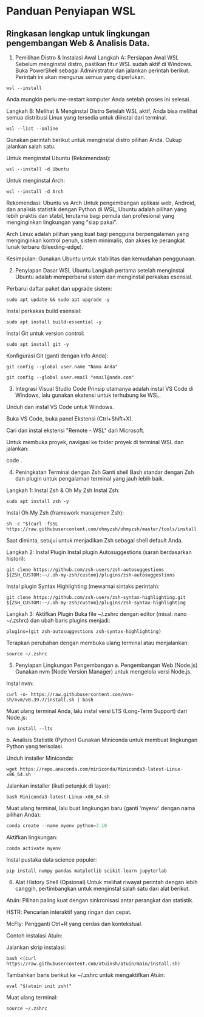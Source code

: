 # Panduan Penyiapan WSL
## Ringkasan lengkap untuk lingkungan pengembangan Web & Analisis Data.

1. Pemilihan Distro & Instalasi Awal
Langkah A: Persiapan Awal WSL
Sebelum menginstal distro, pastikan fitur WSL sudah aktif di Windows. Buka PowerShell sebagai Administrator dan jalankan perintah berikut. Perintah ini akan mengurus semua yang diperlukan.

```console
wsl --install
```

Anda mungkin perlu me-restart komputer Anda setelah proses ini selesai.

Langkah B: Melihat & Menginstal Distro
Setelah WSL aktif, Anda bisa melihat semua distribusi Linux yang tersedia untuk diinstal dari terminal.

```console
wsl --list --online
```

Gunakan perintah berikut untuk menginstal distro pilihan Anda. Cukup jalankan salah satu.

Untuk menginstal Ubuntu (Rekomendasi):

```console
wsl --install -d Ubuntu
```

Untuk menginstal Arch:

```console
wsl --install -d Arch
```

Rekomendasi: Ubuntu vs Arch
Untuk pengembangan aplikasi web, Android, dan analisis statistik dengan Python di WSL, Ubuntu adalah pilihan yang lebih praktis dan stabil, terutama bagi pemula dan profesional yang menginginkan lingkungan yang "siap pakai".

Arch Linux adalah pilihan yang kuat bagi pengguna berpengalaman yang menginginkan kontrol penuh, sistem minimalis, dan akses ke perangkat lunak terbaru (bleeding-edge).

Kesimpulan: Gunakan Ubuntu untuk stabilitas dan kemudahan penggunaan.

2. Penyiapan Dasar WSL Ubuntu
Langkah pertama setelah menginstal Ubuntu adalah memperbarui sistem dan menginstal perkakas esensial.

Perbarui daftar paket dan upgrade sistem:

```console
sudo apt update && sudo apt upgrade -y
```

Instal perkakas build esensial:

```console
sudo apt install build-essential -y
```

Instal Git untuk version control:

```console
sudo apt install git -y
```

Konfigurasi Git (ganti dengan info Anda):

```console
git config --global user.name "Nama Anda"
```
```console
git config --global user.email "email@anda.com"
```

3. Integrasi Visual Studio Code
Prinsip utamanya adalah instal VS Code di Windows, lalu gunakan ekstensi untuk terhubung ke WSL.

Unduh dan instal VS Code untuk Windows.

Buka VS Code, buka panel Ekstensi (Ctrl+Shift+X).

Cari dan instal ekstensi "Remote - WSL" dari Microsoft.

Untuk membuka proyek, navigasi ke folder proyek di terminal WSL dan jalankan:

code .

4. Peningkatan Terminal dengan Zsh
Ganti shell Bash standar dengan Zsh dan plugin untuk pengalaman terminal yang jauh lebih baik.

Langkah 1: Instal Zsh & Oh My Zsh
Instal Zsh:

```console
sudo apt install zsh -y
```

Instal Oh My Zsh (framework manajemen Zsh):

```console
sh -c "$(curl -fsSL https://raw.githubusercontent.com/ohmyzsh/ohmyzsh/master/tools/install.sh)"
```

Saat diminta, setujui untuk menjadikan Zsh sebagai shell default Anda.

Langkah 2: Instal Plugin
Instal plugin Autosuggestions (saran berdasarkan histori):

```console
git clone https://github.com/zsh-users/zsh-autosuggestions ${ZSH_CUSTOM:-~/.oh-my-zsh/custom}/plugins/zsh-autosuggestions
```

Instal plugin Syntax Highlighting (mewarnai sintaks perintah):

```console
git clone https://github.com/zsh-users/zsh-syntax-highlighting.git ${ZSH_CUSTOM:-~/.oh-my-zsh/custom}/plugins/zsh-syntax-highlighting
```

Langkah 3: Aktifkan Plugin
Buka file ~/.zshrc dengan editor (misal: nano ~/.zshrc) dan ubah baris plugins menjadi:

```console
plugins=(git zsh-autosuggestions zsh-syntax-highlighting)
```

Terapkan perubahan dengan membuka ulang terminal atau menjalankan:

```console
source ~/.zshrc
```

5. Penyiapan Lingkungan Pengembangan
a. Pengembangan Web (Node.js)
Gunakan nvm (Node Version Manager) untuk mengelola versi Node.js.

Instal nvm:

```console
curl -o- https://raw.githubusercontent.com/nvm-sh/nvm/v0.39.7/install.sh | bash
```

Muat ulang terminal Anda, lalu instal versi LTS (Long-Term Support) dari Node.js:

```console
nvm install --lts
```

b. Analisis Statistik (Python)
Gunakan Miniconda untuk membuat lingkungan Python yang terisolasi.

Unduh installer Miniconda:

```console
wget https://repo.anaconda.com/miniconda/Miniconda3-latest-Linux-x86_64.sh
```

Jalankan installer (ikuti petunjuk di layar):

```console
bash Miniconda3-latest-Linux-x86_64.sh
```

Muat ulang terminal, lalu buat lingkungan baru (ganti 'myenv' dengan nama pilihan Anda):

```python
conda create --name myenv python=3.10
```

Aktifkan lingkungan:

```console
conda activate myenv
```

Instal pustaka data science populer:

```console
pip install numpy pandas matplotlib scikit-learn jupyterlab
```

6. Alat History Shell (Opsional)
Untuk melihat riwayat perintah dengan lebih canggih, pertimbangkan untuk menginstal salah satu dari alat berikut.

Atuin: Pilihan paling kuat dengan sinkronisasi antar perangkat dan statistik.

HSTR: Pencarian interaktif yang ringan dan cepat.

McFly: Pengganti Ctrl+R yang cerdas dan kontekstual.

Contoh instalasi Atuin:

Jalankan skrip instalasi:

```console
bash <(curl https://raw.githubusercontent.com/atuinsh/atuin/main/install.sh)
```

Tambahkan baris berikut ke ~/.zshrc untuk mengaktifkan Atuin:

```console
eval "$(atuin init zsh)"
```

Muat ulang terminal:

```console
source ~/.zshrc
```
